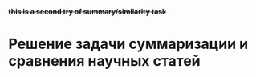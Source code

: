 ~~**this is a second try of summary/similarity task**~~

# Решение задачи суммаризации и сравнения научных статей 
